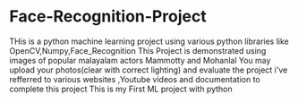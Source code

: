 # Face-Recognition-Project
THis is a python machine learning project using various python libraries like OpenCV,Numpy,Face_Recognition
This Project is demonstrated using images of popular malayalam actors Mammotty and Mohanlal
You may upload your photos(clear with correct lighting) and evaluate the project
i've refferred to various websites ,Youtube videos and documentation to complete this project
This is my First ML project with python
